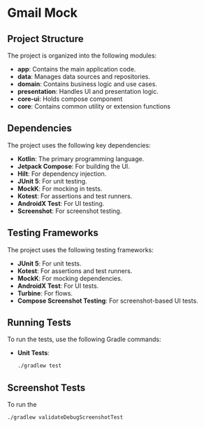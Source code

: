 # Gmail Mock

## Project Structure

The project is organized into the following modules:

- **app**: Contains the main application code.
- **data**: Manages data sources and repositories.
- **domain**: Contains business logic and use cases.
- **presentation**: Handles UI and presentation logic.
- **core-ui**: Holds compose component
- **core**: Contains common utility or extension functions

## Dependencies

The project uses the following key dependencies:

- **Kotlin**: The primary programming language.
- **Jetpack Compose**: For building the UI.
- **Hilt**: For dependency injection.
- **JUnit 5**: For unit testing.
- **MockK**: For mocking in tests.
- **Kotest**: For assertions and test runners.
- **AndroidX Test**: For UI testing.
- **Screenshot**: For screenshot testing.

## Testing Frameworks

The project uses the following testing frameworks:

- **JUnit 5**: For unit tests.
- **Kotest**: For assertions and test runners.
- **MockK**: For mocking dependencies.
- **AndroidX Test**: For UI tests.
- **Turbine**: For flows.
- **Compose Screenshot Testing**: For screenshot-based UI tests.

## Running Tests

To run the tests, use the following Gradle commands:

- **Unit Tests**:
  ```sh
  ./gradlew test

## Screenshot Tests

To run the
```sh
./gradlew validateDebugScreenshotTest